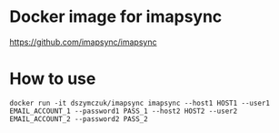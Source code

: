 # Docker image for imapsync


https://github.com/imapsync/imapsync


# How to use

`docker run -it dszymczuk/imapsync imapsync --host1 HOST1 --user1 EMAIL_ACCOUNT_1 --password1 PASS_1 --host2 HOST2 --user2 EMAIL_ACCOUNT_2 --password2 PASS_2`
